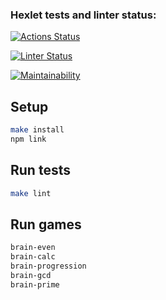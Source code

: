 ### Hexlet tests and linter status:
[![Actions Status](https://github.com/AnjyKis/frontend-project-lvl1/workflows/hexlet-check/badge.svg)](https://github.com/AnjyKis/frontend-project-lvl1/actions)

[![Linter Status](https://github.com/AnjyKis/frontend-project-lvl1/workflows/Node.js%20CI/badge.svg)](https://github.com/AnjyKis/frontend-project-lvl1/actions)

[![Maintainability](https://api.codeclimate.com/v1/badges/a99a88d28ad37a79dbf6/maintainability)](https://codeclimate.com/github/codeclimate/codeclimate/maintainability)

## Setup

```sh
make install
npm link
```

## Run tests

```sh
make lint
```

## Run games

```sh
brain-even
brain-calc
brain-progression
brain-gcd
brain-prime
```
